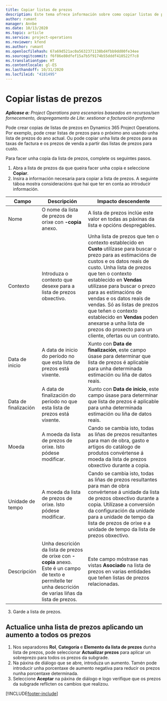 ```yaml
---
title: Copiar listas de prezos
description: Este tema ofrece información sobre como copiar listas de prezos en Project Operations.
author: rumant
manager: Annbe
ms.date: 10/13/2020
ms.topic: article
ms.service: project-operations
ms.reviewer: kfend
ms.author: rumant
ms.openlocfilehash: 67a69d521ac0a5632371138bd4fbb9dd00fe34ee
ms.sourcegitcommit: f6f86e80dfef15a7b5f9174b55dddf410522f7c8
ms.translationtype: HT
ms.contentlocale: gl-ES
ms.lasthandoff: 10/31/2020
ms.locfileid: "4181495"
---
```

# <a name="copy-price-lists"></a>Copiar listas de prezos

_**Aplícase a:** Project Operations para escenarios baseados en recursos/sen fornecemento, despregamento de Lite: xestionar a facturación proforma_

Pode crear copias de listas de prezos en Dynamics 365 Project Operations. Por exemplo, pode crear listas de prezos para o próximo ano usando unha lista de prezos do ano actual.  Ou pode copiar unha lista de prezos para as taxas de factura e os prezos de venda a partir das listas de prezos para custo. 

Para facer unha copia da lista de prezos, complete os seguintes pasos.

1. Abra a lista de prezos da que queira facer unha copia e seleccione **Copiar**.
2. Insira a información necesaria para copiar a lista de prezos. A seguinte táboa mostra consideracións que hai que ter en conta ao introducir información.

| Campo | Descripción | Impacto descendente |
| --- | --- | --- |
| Nome | O nome da lista de prezos de orixe con **-copia** anexo. | A lista de prezos inclúe este valor en todas as páxinas da lista e opcións despregables. |
| Contexto | Introduza o contexto que desexe para a lista de prezos obxectivo. | Unha lista de prezos que ten o contexto establecido en **Custo** utilízase para buscar o prezo para as estimacións de custos e os datos reais de custo. Unha lista de prezos que ten o contexto establecido en **Vendas** utilízase para buscar o prezo para as estimacións de vendas e os datos reais de vendas. Só as listas de prezos que teñen o contexto establecido en **Vendas** poden anexarse a unha lista de prezos do proxecto para un cliente, ofertas ou un contrato. |
| Data de inicio | A data de inicio do período no que esta lista de prezos está vixente. | Xunto con **Data de finalización**, este campo úsase para determinar que lista de prezos é aplicable para unha determinada estimación ou liña de datos reais. |
| Data de finalización | A data de finalización do período no que esta lista de prezos está vixente. | Xunto con **Data de inicio**, este campo úsase para determinar que lista de prezos é aplicable para unha determinada estimación ou liña de datos reais. |
| Moeda | A moeda da lista de prezos de orixe. Isto pódese modificar. | Cando se cambia isto, todas as liñas de prezos resultantes para man de obra, gasto e artigos do catálogo de produtos convértense á moeda da lista de prezos obxectivo durante a copia. |
| Unidade de tempo | A moeda da lista de prezos de orixe. Isto pódese modificar. | Cando se cambia isto, todas as liñas de prezos resultantes para man de obra convértense á unidade da lista de prezos obxectivo durante a copia. Utilízase a conversión da configuración da unidade para a unidade de tempo da lista de prezos de orixe e a unidade de tempo da lista de prezos obxectivo. |
| Descripción | Unha descrición da lista de prezos de orixe con **-copia** anexo. Este é un campo de texto e permítelle ter unha descrición de varias liñas da lista de prezos. | Este campo móstrase nas vistas **Asociado** na lista de prezos en varias entidades que teñen listas de prezos relacionadas. |

3. Garde a lista de prezos. 

## <a name="update-a-price-list-by-applying-a-mark-up-to-all-the-prices"></a>Actualice unha lista de prezos aplicando un aumento a todos os prezos

1. Nos separadores **Rol**, **Categoría** e **Elemento da lista de prezos** dunha lista de prezos, pode seleccionar **Actualizar prezos** para aplicar un sobreprezo para todos os prezos da subgrade. 
2. Na páxina de diálogo que se abre, introduza un aumento. Tamén pode introducir unha porcentaxe de aumento negativa para reducir os prezos nunha porcentaxe determinada. 
3. Seleccione **Aceptar** na páxina de diálogo e logo verifique que os prezos da subgrade reflicten os cambios que realizou.


[!INCLUDE[footer-include](../includes/footer-banner.md)]